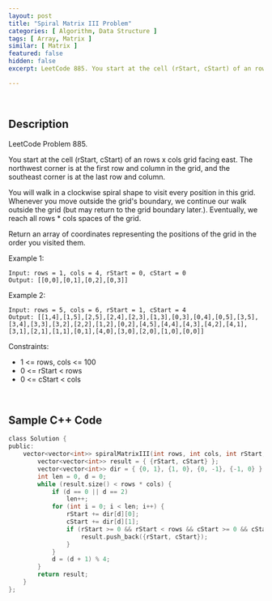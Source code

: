 ```yaml
---
layout: post
title: "Spiral Matrix III Problem"
categories: [ Algorithm, Data Structure ]
tags: [ Array, Matrix ]
similar: [ Matrix ]
featured: false
hidden: false
excerpt: LeetCode 885. You start at the cell (rStart, cStart) of an rows x cols grid facing east. The northwest corner is at the first row and column in the grid, and the southeast corner is at the last row and column.

---
```


<br />

## Description

LeetCode Problem 885.

You start at the cell (rStart, cStart) of an rows x cols grid facing east. The northwest corner is at the first row and column in the grid, and the southeast corner is at the last row and column.

You will walk in a clockwise spiral shape to visit every position in this grid. Whenever you move outside the grid's boundary, we continue our walk outside the grid (but may return to the grid boundary later.). Eventually, we reach all rows * cols spaces of the grid.

Return an array of coordinates representing the positions of the grid in the order you visited them.

Example 1: 
```
Input: rows = 1, cols = 4, rStart = 0, cStart = 0
Output: [[0,0],[0,1],[0,2],[0,3]]
```

Example 2: 
```
Input: rows = 5, cols = 6, rStart = 1, cStart = 4
Output: [[1,4],[1,5],[2,5],[2,4],[2,3],[1,3],[0,3],[0,4],[0,5],[3,5],[3,4],[3,3],[3,2],[2,2],[1,2],[0,2],[4,5],[4,4],[4,3],[4,2],[4,1],[3,1],[2,1],[1,1],[0,1],[4,0],[3,0],[2,0],[1,0],[0,0]]
```

Constraints:
* 1 <= rows, cols <= 100
* 0 <= rStart < rows
* 0 <= cStart < cols

<br />

## Sample C++ Code


```c
class Solution {
public:
    vector<vector<int>> spiralMatrixIII(int rows, int cols, int rStart, int cStart) {
        vector<vector<int>> result = { {rStart, cStart} };
        vector<vector<int>> dir = { {0, 1}, {1, 0}, {0, -1}, {-1, 0} };
        int len = 0, d = 0;
        while (result.size() < rows * cols) {
            if (d == 0 || d == 2) 
                len++;
            for (int i = 0; i < len; i++) {
                rStart += dir[d][0];
                cStart += dir[d][1];
                if (rStart >= 0 && rStart < rows && cStart >= 0 && cStart < cols) {
                    result.push_back({rStart, cStart});
                }
            }
            d = (d + 1) % 4;
        }
        return result;
    }
};
```



